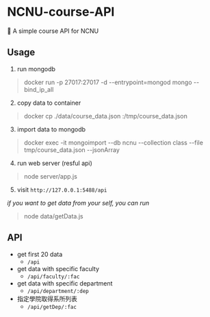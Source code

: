 # NCNU-course-API
🏫 A simple course API for NCNU

## Usage

1. run mongodb 
> docker run -p 27017:27017 -d --entrypoint=mongod mongo --bind_ip_all

2. copy data to container
> docker cp ./data/course_data.json <container-name-or-id>:/tmp/course_data.json

3. import data to mongodb
> docker exec -it <container-name-or-id> mongoimport  --db ncnu --collection class --file tmp/course_data.json --jsonArray
  
4. run web server (resful api)
> node server/app.js

5. visit `http://127.0.0.1:5488/api`


*if you want to get data from your self, you can run*
> node data/getData.js

## API 

- get first 20 data
  - `/api`
- get data with specific faculty
  - `/api/faculty/:fac`
- get data with specific department
  - `/api/department/:dep`
- 指定學院取得系所列表
  - `/api/getDep/:fac`
